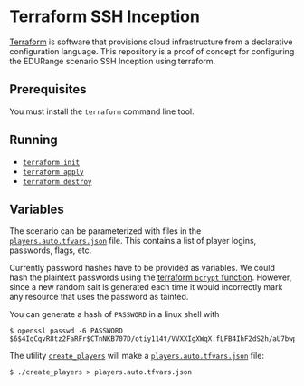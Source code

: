 # Terraform SSH Inception

[Terraform](https://en.wikipedia.org/wiki/Terraform_(software)) is software that provisions cloud infrastructure from a declarative configuration language.
This repository is a proof of concept for configuring the EDURange scenario SSH Inception using terraform.

## Prerequisites

You must install the `terraform` command line tool.

## Running

* [`terraform init`](https://www.terraform.io/docs/commands/init.html)
* [`terraform apply`](https://www.terraform.io/docs/commands/apply.html)
* [`terraform destroy`](https://www.terraform.io/docs/commands/destroy.html)

## Variables

The scenario can be parameterized with files in the [`players.auto.tfvars.json`](players.auto.tfvars.json) file. This contains a list of player logins, passwords, flags, etc.

Currently password hashes have to be provided as variables. We could hash the plaintext passwords using the [terraform `bcrypt` function](https://www.terraform.io/docs/configuration/functions/bcrypt.html). However, since a new random salt is generated each time it would incorrectly mark any resource that uses the password as tainted.

You can generate a hash of `PASSWORD` in a linux shell with
```
$ openssl passwd -6 PASSWORD
$6$4IqCqvR8tz2FaRFr$CTnNKB707D/otiy114t/VVXXIgXWqX.fLFB4IhF2dS2h/aU7bwpSZPOGQmplg/WQrK5/hc8zWBaEAsGWOkmLj0
```

The utility [`create_players`](create_players) will make a [`players.auto.tfvars.json`](players.auto.tfvars.json) file:
```
$ ./create_players > players.auto.tfvars.json
```

